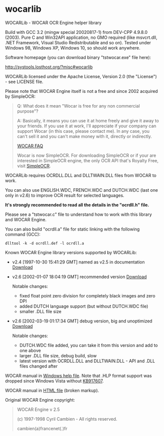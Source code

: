 # wocarlib
WOCARLib - WOCAR OCR Engine helper library

Build with GCC 3.2 (mingw special 20020817-1) from DEV-CPP 4.9.8.0 (2003).
Pure C and Win32API application, no GMO required
(like msvcrt.dll, .NET Framework, Visual Studio Redistributable and so on).
Tested under Windows 98, Windows XP, Windows 10, so should work anywhere.

Software homepage (you can download binary "tstwocar.exe" file here):

http://systools.losthost.org/?misc#wocarlib

WOCARLib licensed under the Apache License, Version 2.0 (the "License") - see LICENSE file.

Please note that WOCAR Engine itself is not a free and since 2002 acquired by SimpleOCR:

> Q: What does it mean "Wocar is free for any non commercial purpose"?
>
> A: Basically, it means you can use it at home freely and give it away to your friends. If you use it at work, I'll appreciate if your company can support Wocar (in this case, please contact me). In any case, you can't sell it and you can't make money with it, directly or indirectly.
>
> [WOCAR FAQ](https://web.archive.org/web/20040412193825/http://ccambien.free.fr/wocar/faq.html)
>
> Wocar is now SimpleOCR. For downloading SimpleOCR or if your are interested in SimpleOCR engine, the only OCR API that's Royalty Free, visit [SimpleOCR](https://www.simpleocr.com/).

WOCARLib requires OCRDLL.DLL and DLLTWAIN.DLL files from WOCAR to work.

You can also use ENGLISH.WDC, FRENCH.WDC and DUTCH.WDC (last one only in v2.6) to improve OCR result for selected languages.

**It's strongly recommended to read all the details in the "ocrdll.h" file.**

Please see a "tstwocar.c" file to understand how to work with this library and WOCAR Engine.

You can also build "ocrdll.a" file for static linking with the following command (GCC):

`dlltool -k -d ocrdll.def -l ocrdll.a`

Known WOCAR Engine library versions supported by WOCARLib:

- v2.4 [1997-10-30 15:41:29 GMT] named as v2.5 in documentation
  [Download](https://web.archive.org/web/20070324035310/http://ccambien.free.fr/wocar25.zip)

- v2.6 [2002-01-07 18:04:19 GMT] recommended version
  [Download](https://web.archive.org/web/20020228023446/http://www.simpleocr.com/Download/SimpleOCR.exe)

  Notable changes:
  - fixed float point zero division for completely black images and zero DPI
  - added DUTCH language support (but without DUTCH.WDC file)
  - smaller .DLL file size

- v2.6 [2002-03-19 01:17:34 GMT] debug version, big and unoptimized
  [Download](https://web.archive.org/web/20020402130839/http://www.simpleocr.com/Download/SimpleOCR.exe)

  Notable changes:
  - DUTCH.WDC file added, you can take it from this version and add to one above
  - larger .DLL file size, debug build, slow
  - latest version with OCRDLL.DLL and DLLTWAIN.DLL - API and .DLL files changed after

WOCAR manual in [Windows help file](https://web.archive.org/web/20051023121456/http://ccambien.free.fr/wocar/dlldoc25.zip).
Note that .HLP format support was dropped since Windows Vista without [KB917607](https://support.microsoft.com/en-us/help/917607/feature-not-included-help-not-supported-error-opening-help-windows).

WOCAR manual in [HTML file](https://web.archive.org/web/20041022005911/http://ccambien.free.fr:80/wocar/dlldoc.html) (broken markup).

Original WOCAR Engine copyright:

> WOCAR Engine v 2.5
>
> (c) 1997-1998 Cyril Cambien - All rights reserved.
>
> cambien(a)francenet(.)fr